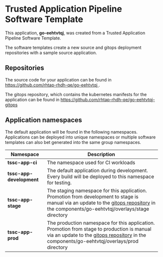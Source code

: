 # Trusted Application Pipeline Software Template

This application, **go-eehtvtqj**, was created from a Trusted Application Pipeline Software Template.

The software templates create a new source and gitops deployment repositories with a sample source application. 

## Repositories

The source code for your application can be found in [https://github.com/rhtap-rhdh-qe/go-eehtvtqj ](https://github.com/rhtap-rhdh-qe/go-eehtvtqj ).
 
The gitops repository, which contains the kubernetes manifests for the application can be found in 
[https://github.com/rhtap-rhdh-qe/go-eehtvtqj-gitops ](https://github.com/rhtap-rhdh-qe/go-eehtvtqj-gitops ) 

## Application namespaces 

The default application will be found in the following namespaces. Applications can be deployed into unique namespaces or multiple software templates can also bet generated into the same group namespaces.  

|  Namespace   |  Description   |  
| -------- | -------- |
| **tssc-app-ci** | The namespace used for CI workloads |
| **tssc-app-development** | The default application during development. Every build will be deployed to this namespace for testing. |
| **tssc-app-stage** | The staging namespace for this application. Promotion from development to stage is manual via an update to the [gitops repository](https://github.com/rhtap-rhdh-qe/go-eehtvtqj-gitops ) in the components/go-eehtvtqj/overlays/stage directory |
| **tssc-app-prod** | The production namespace for this application. Promotion from stage to production is manual via an update to the [gitops repository](https://github.com/rhtap-rhdh-qe/go-eehtvtqj-gitops ) in the components/go-eehtvtqj/overlays/prod directory |